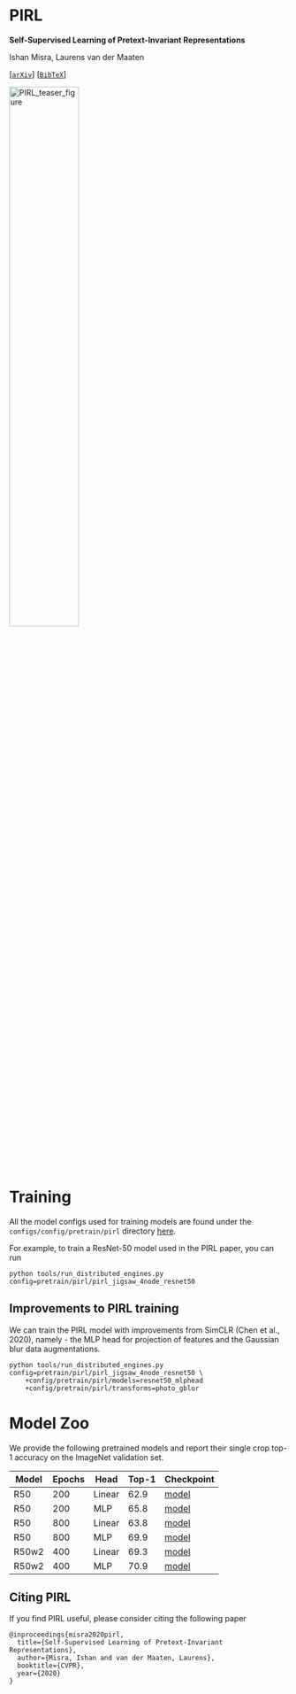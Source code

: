 # PIRL
**Self-Supervised Learning of Pretext-Invariant Representations**

Ishan Misra, Laurens van der Maaten

[[`arXiv`](https://arxiv.org/abs/1912.01991)] [[`BibTeX`](#Citation)]

<div align="left">
  <img width="50%" alt="PIRL_teaser_figure" src="http://imisra.github.io/data/teaser-imgs/pirl_teaser.jpg">
</div>


# Training
All the model configs used for training models are found under the `configs/config/pretrain/pirl` directory [here](https://github.com/facebookresearch/vissl/tree/master/configs/config/pretrain/pirl).

For example, to train a ResNet-50 model used in the PIRL paper, you can run

```
python tools/run_distributed_engines.py config=pretrain/pirl/pirl_jigsaw_4node_resnet50
```

## Improvements to PIRL training
We can train the PIRL model with improvements from SimCLR (Chen et al., 2020), namely - the MLP head for projection of features and the Gaussian blur data augmentations.

```
python tools/run_distributed_engines.py config=pretrain/pirl/pirl_jigsaw_4node_resnet50 \
    +config/pretrain/pirl/models=resnet50_mlphead
    +config/pretrain/pirl/transforms=photo_gblur
```

# Model Zoo

We provide the following pretrained models and report their single crop top-1 accuracy on the ImageNet validation set.

| Model | Epochs | Head | Top-1 |  Checkpoint |
| ----- | ------ | -----| ----- | ----------- |
| R50 |  200 | Linear | 62.9 |  [model](pirl/r50_200ep/model_final_checkpoint_phase199.torch) |
| R50 | 200 | MLP | 65.8 | [model](pirl/r50_200ep_mlp_gblur/model_final_checkpoint_phase199.torch) |
| R50 | 800 | Linear | 63.8 | [model](pirl/pretext_rn50_4nodes_pirl_imagenet_ep800/model_final_checkpoint_phase799.torch) |
| R50 | 800 | MLP | 69.9 | [model](pirl/r50_800ep_mlphead_gblur/model_final_checkpoint_phase799.torch) |
| R50w2 | 400 | Linear | 69.3 | [model](pirl/w2_400ep/model_final_checkpoint_phase399.torch) |
| R50w2 | 400 | MLP | 70.9 | [model](pirl/r50w2_400ep_mlphead_gblur/model_final_checkpoint_phase399.torch) |


## <a name="Citation"></a>Citing PIRL

If you find PIRL useful, please consider citing the following paper
```
@inproceedings{misra2020pirl,
  title={Self-Supervised Learning of Pretext-Invariant Representations},
  author={Misra, Ishan and van der Maaten, Laurens},
  booktitle={CVPR},
  year={2020}
}
```
